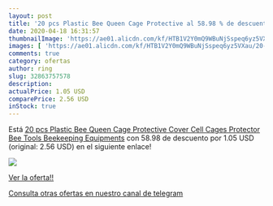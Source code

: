 ```yaml
---
layout: post
title: '20 pcs Plastic Bee Queen Cage Protective al 58.98 % de descuento'
date: 2020-04-18 16:31:57
thumbnailImage: 'https://ae01.alicdn.com/kf/HTB1V2Y0mQ9WBuNjSspeq6yz5VXau/20-pcs-Plastic-Bee-Queen-Cage-Protective-Cover-Cell-Cages-Protector-Bee-Tools-Beekeeping-Equipments.jpg_350x350._SL200_.jpg'
images: [ 'https://ae01.alicdn.com/kf/HTB1V2Y0mQ9WBuNjSspeq6yz5VXau/20-pcs-Plastic-Bee-Queen-Cage-Protective-Cover-Cell-Cages-Protector-Bee-Tools-Beekeeping-Equipments.jpg_350x350._SL200_.jpg' ]
comments: true
category: ofertas
author: ring
slug: 32863757578
description:
actualPrice: 1.05 USD
comparePrice: 2.56 USD
inStock: true
---
```


Está [20 pcs Plastic Bee Queen Cage Protective Cover Cell Cages Protector Bee Tools Beekeeping Equipments](https://www.amazon.com/dp/32863757578/?tag=redken08-20) con 58.98 de descuento por 1.05 USD (original: 2.56 USD) en el siguiente enlace!

[![](https://ae01.alicdn.com/kf/HTB1V2Y0mQ9WBuNjSspeq6yz5VXau/20-pcs-Plastic-Bee-Queen-Cage-Protective-Cover-Cell-Cages-Protector-Bee-Tools-Beekeeping-Equipments.jpg_350x350._SL200_.jpg)](https://www.amazon.com/dp/32863757578/?tag=redken08-20)

[Ver la oferta!!](https://www.amazon.com/dp/32863757578/?tag=redken08-20)

[Consulta otras ofertas en nuestro canal de telegram](https://t.me/s/ofertas25)

